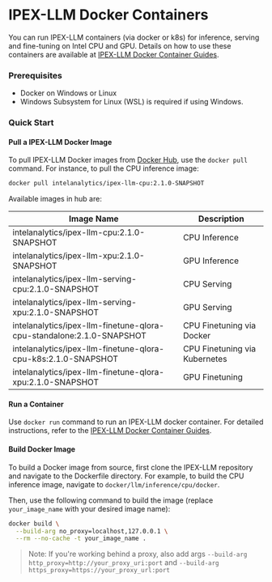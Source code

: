 # IPEX-LLM Docker Containers

You can run IPEX-LLM containers (via docker or k8s) for inference, serving and fine-tuning on Intel CPU and GPU. Details on how to use these containers are available at [IPEX-LLM Docker Container Guides](https://ipex-llm.readthedocs.io/en/latest/doc/LLM/DockerGuides/index.html).

### Prerequisites

- Docker on Windows or Linux
- Windows Subsystem for Linux (WSL) is required if using Windows.  

### Quick Start 


#### Pull a IPEX-LLM Docker Image
To pull IPEX-LLM Docker images from [Docker Hub](https://hub.docker.com/u/intelanalytics), use the `docker pull` command. For instance, to pull the CPU inference image:
```bash
docker pull intelanalytics/ipex-llm-cpu:2.1.0-SNAPSHOT
```

Available images in hub are: 

| Image Name | Description |
| --- | --- |
| intelanalytics/ipex-llm-cpu:2.1.0-SNAPSHOT | CPU Inference |
| intelanalytics/ipex-llm-xpu:2.1.0-SNAPSHOT | GPU Inference |
| intelanalytics/ipex-llm-serving-cpu:2.1.0-SNAPSHOT | CPU Serving|
| intelanalytics/ipex-llm-serving-xpu:2.1.0-SNAPSHOT | GPU Serving|
| intelanalytics/ipex-llm-finetune-qlora-cpu-standalone:2.1.0-SNAPSHOT | CPU Finetuning via Docker|
|intelanalytics/ipex-llm-finetune-qlora-cpu-k8s:2.1.0-SNAPSHOT|CPU Finetuning via Kubernetes|
| intelanalytics/ipex-llm-finetune-qlora-xpu:2.1.0-SNAPSHOT| GPU Finetuning|

#### Run a Container
Use `docker run` command to run an IPEX-LLM docker container. For detailed instructions, refer to the [IPEX-LLM Docker Container Guides](https://ipex-llm.readthedocs.io/en/latest/doc/LLM/DockerGuides/index.html).


#### Build Docker Image

To build a Docker image from source, first clone the IPEX-LLM repository and navigate to the Dockerfile directory. For example, to build the CPU inference image, navigate to `docker/llm/inference/cpu/docker`.

Then, use the following command to build the image (replace `your_image_name` with your desired image name):

```bash
docker build \
  --build-arg no_proxy=localhost,127.0.0.1 \
  --rm --no-cache -t your_image_name .
```

> Note: If you're working behind a proxy, also add args `--build-arg http_proxy=http://your_proxy_uri:port` and `--build-arg https_proxy=https://your_proxy_url:port`  
